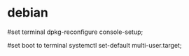 # debian

#set terminal
dpkg-reconfigure console-setup;

#set boot to terminal
systemctl set-default multi-user.target;

